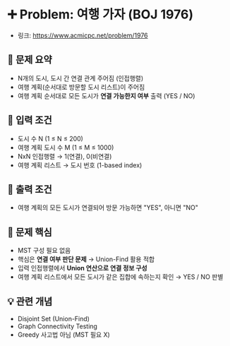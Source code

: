 # ➕ Problem: 여행 가자 (BOJ 1976)

- 링크: https://www.acmicpc.net/problem/1976

## 📌 문제 요약

- N개의 도시, 도시 간 연결 관계 주어짐 (인접행렬)
- 여행 계획(순서대로 방문할 도시 리스트)이 주어짐
- 여행 계획 순서대로 모든 도시가 **연결 가능한지 여부** 출력 (YES / NO)

## 🔢 입력 조건

- 도시 수 N (1 ≤ N ≤ 200)
- 여행 계획 도시 수 M (1 ≤ M ≤ 1000)
- NxN 인접행렬 → 1(연결), 0(비연결)
- 여행 계획 리스트 → 도시 번호 (1-based index)

## 🎯 출력 조건

- 여행 계획의 모든 도시가 연결되어 방문 가능하면 "YES", 아니면 "NO"

## 🧠 문제 핵심

- MST 구성 필요 없음
- 핵심은 **연결 여부 판단 문제** → Union-Find 활용 적합
- 입력 인접행렬에서 **Union 연산으로 연결 정보 구성**
- 여행 계획 리스트에서 모든 도시가 같은 집합에 속하는지 확인 → YES / NO 판별

## 💡 관련 개념

- Disjoint Set (Union-Find)
- Graph Connectivity Testing
- Greedy 사고법 아님 (MST 필요 X)
